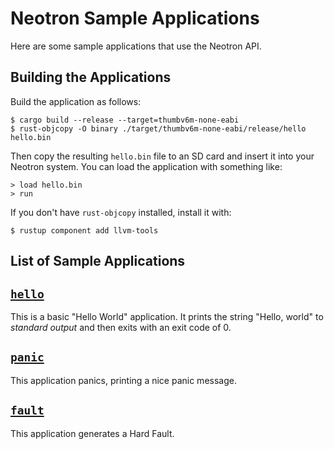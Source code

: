# Neotron Sample Applications

Here are some sample applications that use the Neotron API.

## Building the Applications

Build the application as follows:

```console
$ cargo build --release --target=thumbv6m-none-eabi
$ rust-objcopy -O binary ./target/thumbv6m-none-eabi/release/hello hello.bin
```

Then copy the resulting `hello.bin` file to an SD card and insert it into your Neotron system. You can load the application with something like:

```text
> load hello.bin
> run
```

If you don't have `rust-objcopy` installed, install it with:

```console
$ rustup component add llvm-tools
```

## List of Sample Applications

## [`hello`](./hello)

This is a basic "Hello World" application. It prints the string "Hello, world" to *standard output* and then exits with an exit code of 0.

## [`panic`](./panic)

This application panics, printing a nice panic message.

## [`fault`](./fault)

This application generates a Hard Fault.
